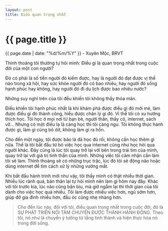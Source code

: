 ```yaml
---
layout: post
title: Điều quan trọng nhất
---
```


{{ page.title }}
================
<p class="meta">{{ page.date | date: "%d/%m/%Y" }} - Xuyên Mộc, BRVT</p>

Thỉnh thoảng tôi thường tự hỏi mình: Điều gì là quan trọng nhất trong cuộc đời của một con người?

Đó có phải là số tiền người đó kiếm được, hay là người đó đạt được vị thế nào trong xã hội, hay sức khỏe người đó có bao nhiêu, hay người đó sống hạnh phúc hay không, hay người đó đi du lịch được bao nhiêu nước?

Những suy nghĩ trên của tôi đều khiến tôi không thấy thỏa mãn. 

Điều khiến tôi hạnh phúc nhất là khi khám phá được điều gì đó mới mẻ, làm được điều gì đó thành công, hiểu được chân lý gì đó. Vì thế tôi có xu hướng thích học. Tôi học ở mọi nơi từ bạn bè, người thân, thầy cô, internet, sách vở... Nhưng có một điều lạ là càng học thì tôi càng ngu. Tôi không thực hành được gì, làm gì cũng bỏ dở, không làm gì ra hồn. 

Cho đến một ngày, tôi được bảo là đã học đủ rồi, không cần học thêm gì nữa. Thế là tôi bắt đầu từ bỏ việc học qua internet cũng như học hỏi qua người khác. Đây cũng là lúc tôi quay trở lại với bên trong trái tim của mình, quay trở lại với giá trị tinh thần của mình. Những việc tôi cảm nhận cần làm tôi sẽ làm. Thỉnh thoảng sẽ có những trục trặc, lúc đó tôi sẽ động não hoặc dùng internet để tìm cách xử lý những vướng mắt. 

Khi bắt đầu hành trình mới như vậy, tôi thấy mình có thật nhiều thời gian. Nhiều lúc rảnh quá, bản thân lại tự hỏi mình nên làm gì hôm nay đây. Khác với tôi trước kia, lúc nào cũng bận bịu, mà giờ ngẫm lại thì thời gian của tôi dành cho việc học quá nhiều. Tôi làm được nhiều việc hơn, ngủ sớm hơn, giúp đỡ gia đình nhiều hơn, đầu óc cũng nhẹ nhàng hơn. 

> Cho đến lúc này, đối với tôi, điều quan trọng nhất trong cuộc đời, đó là SỰ PHÁT TRIỂN NỘI TÂM CHUYỂN ĐƯỢC THÀNH HÀNH ĐỘNG. Theo tôi, nó như là chuyển ý tưởng từ tầng tinh thành và hiện thực hóa nó trong đời sống. 
